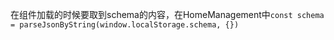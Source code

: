 在组件加载的时候要取到schema的内容，在HomeManagement中`const schema = parseJsonByString(window.localStorage.schema, {})`